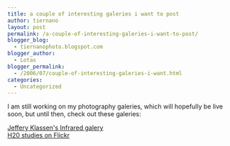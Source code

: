 ```yaml
---
title: a couple of interesting galeries i want to post
author: tiernano
layout: post
permalink: /a-couple-of-interesting-galeries-i-want-to-post/
blogger_blog:
  - tiernanophoto.blogspot.com
blogger_author:
  - Lotas
blogger_permalink:
  - /2006/07/couple-of-interesting-galeries-i-want.html
categories:
  - Uncategorized
---
```

I am still working on my photography galeries, which will hopefully be live soon, but until then, check out these galeries:

[Jeffery Klassen's Infrared galery][1]  
[H20 studies on Flickr][2]


 [1]: http://www.pbase.com/jeffreyk/infrared
 [2]: http://www.flickr.com/photos/alternate/sets/199123/